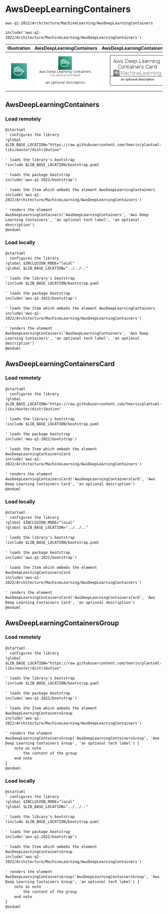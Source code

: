 # AwsDeepLearningContainers


```text
aws-q1-2022/Architecture/MachineLearning/AwsDeepLearningContainers
```

```text
include('aws-q1-2022/Architecture/MachineLearning/AwsDeepLearningContainers')
```



| Illustration | AwsDeepLearningContainers | AwsDeepLearningContainersCard | AwsDeepLearningContainersGroup |
| :---: | :---: | :---: | :---: |
| ![illustration for Illustration](../../../aws-q1-2022/Architecture/MachineLearning/AwsDeepLearningContainers.png) | ![illustration for AwsDeepLearningContainers](../../../aws-q1-2022/Architecture/MachineLearning/AwsDeepLearningContainers.Local.png) | ![illustration for AwsDeepLearningContainersCard](../../../aws-q1-2022/Architecture/MachineLearning/AwsDeepLearningContainersCard.Local.png) | ![illustration for AwsDeepLearningContainersGroup](../../../aws-q1-2022/Architecture/MachineLearning/AwsDeepLearningContainersGroup.Local.png) |




## AwsDeepLearningContainers

### Load remotely
```plantuml
@startuml
' configures the library
!global $LIB_BASE_LOCATION="https://raw.githubusercontent.com/tmorin/plantuml-libs/master/distribution"

' loads the library's bootstrap
!include $LIB_BASE_LOCATION/bootstrap.puml

' loads the package bootstrap
include('aws-q1-2022/bootstrap')

' loads the Item which embeds the element AwsDeepLearningContainers
include('aws-q1-2022/Architecture/MachineLearning/AwsDeepLearningContainers')

' renders the element
AwsDeepLearningContainers('AwsDeepLearningContainers', 'Aws Deep Learning Containers', 'an optional tech label', 'an optional description')
@enduml
```

### Load locally
```plantuml
@startuml
' configures the library
!global $INCLUSION_MODE="local"
!global $LIB_BASE_LOCATION="../../.."

' loads the library's bootstrap
!include $LIB_BASE_LOCATION/bootstrap.puml

' loads the package bootstrap
include('aws-q1-2022/bootstrap')

' loads the Item which embeds the element AwsDeepLearningContainers
include('aws-q1-2022/Architecture/MachineLearning/AwsDeepLearningContainers')

' renders the element
AwsDeepLearningContainers('AwsDeepLearningContainers', 'Aws Deep Learning Containers', 'an optional tech label', 'an optional description')
@enduml
```

## AwsDeepLearningContainersCard

### Load remotely
```plantuml
@startuml
' configures the library
!global $LIB_BASE_LOCATION="https://raw.githubusercontent.com/tmorin/plantuml-libs/master/distribution"

' loads the library's bootstrap
!include $LIB_BASE_LOCATION/bootstrap.puml

' loads the package bootstrap
include('aws-q1-2022/bootstrap')

' loads the Item which embeds the element AwsDeepLearningContainersCard
include('aws-q1-2022/Architecture/MachineLearning/AwsDeepLearningContainers')

' renders the element
AwsDeepLearningContainersCard('AwsDeepLearningContainersCard', 'Aws Deep Learning Containers Card', 'an optional description')
@enduml
```

### Load locally
```plantuml
@startuml
' configures the library
!global $INCLUSION_MODE="local"
!global $LIB_BASE_LOCATION="../../.."

' loads the library's bootstrap
!include $LIB_BASE_LOCATION/bootstrap.puml

' loads the package bootstrap
include('aws-q1-2022/bootstrap')

' loads the Item which embeds the element AwsDeepLearningContainersCard
include('aws-q1-2022/Architecture/MachineLearning/AwsDeepLearningContainers')

' renders the element
AwsDeepLearningContainersCard('AwsDeepLearningContainersCard', 'Aws Deep Learning Containers Card', 'an optional description')
@enduml
```

## AwsDeepLearningContainersGroup

### Load remotely
```plantuml
@startuml
' configures the library
!global $LIB_BASE_LOCATION="https://raw.githubusercontent.com/tmorin/plantuml-libs/master/distribution"

' loads the library's bootstrap
!include $LIB_BASE_LOCATION/bootstrap.puml

' loads the package bootstrap
include('aws-q1-2022/bootstrap')

' loads the Item which embeds the element AwsDeepLearningContainersGroup
include('aws-q1-2022/Architecture/MachineLearning/AwsDeepLearningContainers')

' renders the element
AwsDeepLearningContainersGroup('AwsDeepLearningContainersGroup', 'Aws Deep Learning Containers Group', 'an optional tech label') {
    note as note
        the content of the group
    end note
}
@enduml
```

### Load locally
```plantuml
@startuml
' configures the library
!global $INCLUSION_MODE="local"
!global $LIB_BASE_LOCATION="../../.."

' loads the library's bootstrap
!include $LIB_BASE_LOCATION/bootstrap.puml

' loads the package bootstrap
include('aws-q1-2022/bootstrap')

' loads the Item which embeds the element AwsDeepLearningContainersGroup
include('aws-q1-2022/Architecture/MachineLearning/AwsDeepLearningContainers')

' renders the element
AwsDeepLearningContainersGroup('AwsDeepLearningContainersGroup', 'Aws Deep Learning Containers Group', 'an optional tech label') {
    note as note
        the content of the group
    end note
}
@enduml
```

